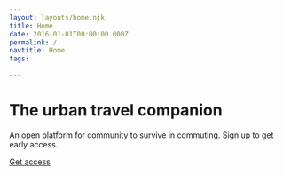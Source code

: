 ```yaml
---
layout: layouts/home.njk
title: Home
date: 2016-01-01T00:00:00.000Z
permalink: /
navtitle: Home
tags:

---
```

# The urban travel companion

An open platform for community to survive in commuting. Sign up to get early access.

[Get access](https://www.producthunt.com/upcoming/komuter/)
